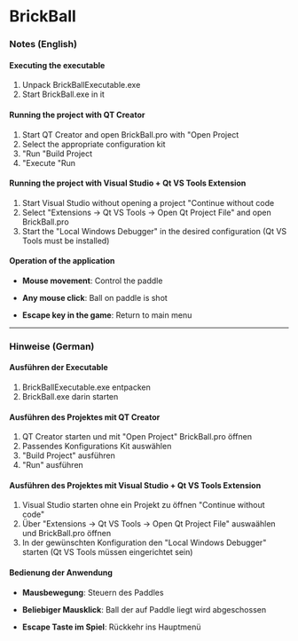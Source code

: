 # BrickBall
### Notes (English)

#### Executing the executable
1. Unpack BrickBallExecutable.exe
2. Start BrickBall.exe in it

#### Running the project with QT Creator
1. Start QT Creator and open BrickBall.pro with "Open Project
2. Select the appropriate configuration kit
3. "Run "Build Project
4. "Execute "Run

#### Running the project with Visual Studio + Qt VS Tools Extension
1. Start Visual Studio without opening a project "Continue without code
2. Select "Extensions -> Qt VS Tools -> Open Qt Project File" and open BrickBall.pro
3. Start the "Local Windows Debugger" in the desired configuration (Qt VS Tools must be installed)

#### Operation of the application
- **Mouse movement**: Control the paddle

- **Any mouse click**: Ball on paddle is shot

- **Escape key in the game**: Return to main menu


---

### Hinweise (German)

#### Ausführen der Executable
1. BrickBallExecutable.exe entpacken
2. BrickBall.exe darin starten

#### Ausführen des Projektes mit QT Creator
1. QT Creator starten und mit "Open Project" BrickBall.pro öffnen
2. Passendes Konfigurations Kit auswählen
3. "Build Project" ausführen
4. "Run" ausführen

#### Ausführen des Projektes mit Visual Studio + Qt VS Tools Extension
1. Visual Studio starten ohne ein Projekt zu öffnen "Continue without code"
2. Über "Extensions -> Qt VS Tools -> Open Qt Project File" auswaählen und BrickBall.pro öffnen
3. In der gewünschten Konfiguration den "Local Windows Debugger" starten (Qt VS Tools müssen eingerichtet sein)

#### Bedienung der Anwendung
- **Mausbewegung**: Steuern des Paddles

- **Beliebiger Mausklick**: Ball der auf Paddle liegt wird abgeschossen

- **Escape Taste im Spiel**: Rückkehr ins Hauptmenü
